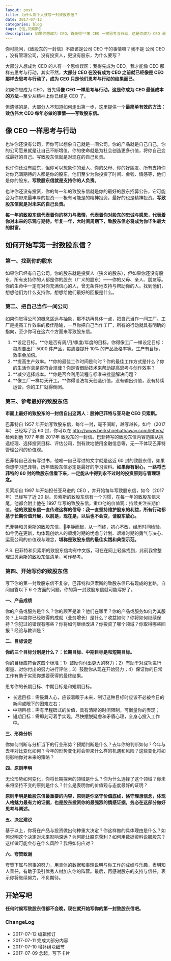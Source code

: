 ```yaml
---
layout: post
title: 为什么每个人该写一封致股东信？
date: 2017-07-12
categories: blog
tags: [信,贝索斯]
description: 如果你想成为 CEO，首先得**像 CEO 一样思考与行动，这是你成为 CEO 最低成本的方法**—至少从精神上你已经是 CEO 了。。
---
```



你可能问，《致股东的一封信》不应该是公司 CEO 干的事情嘛？我不是 公司 CEO ，没有管理公司，没有投资人，更没有股东，为什么要写？

大部分人想成为 CEO 的人有一个思维误区：我得先成为 CEO，我才能像 CEO 那样去思考与行动，其实不然，**大部分 CEO 在没有成为 CEO 之前就已经像是 CEO 那样去思考与行动了，成为 CEO 只是他们思考与行动的结果而已。**

如果你想成为 CEO，首先得**像 CEO 一样思考与行动，这是你成为 CEO 最低成本的方法**—至少从精神上你已经是 CEO 了。

但遗憾的是，大部分人不知道如何走出第一步，这里提供一个**最简单有效的方法：效仿伟大 CEO 每年必做的事情——写致股东信。**

##  像 CEO 一样思考与行动

也许你还没有公司，但你可以想象自己就是一间公司，你的产品就是自己自己，你的公司愿景就是让自己不断增值，你的使命就是为社会创造更多价值，将你自己变成最好的自己。写致股东信就是对现在的自己负责。

也许你还没有股东，但你可以想象你的爱人、你的父母、你的好朋友、所有支持你对你充满期待的人都是你的股东，他们至少为你投资了时间、金钱、情感等，他们是你的股东。**写致股东信就是支持你的人负责。**

也许你还没有投资，你的每一年的致股东信就是你的最好的股东招募公告，它可能会为你带来最丰厚的投资——极有可能是的精神投资，最好的也是精神投资。**写致股东信就是对未来的自己负责。**

**每一年的致股东信代表着你的努力与激情，代表着你对股东的忠诚与感恩，代表着你对未来的乐观与期待。年复一年，大时间周期下，致股东信必将成为你毕生最大的财富。**

## 如何开始写第一封致股东信？

### 第一、找到你的股东

如果你已经有自己公司，你的股东就是投资人（狭义的股东），但如果你还没有股东，所有支持你的人都是你的股东（广义的股东）——你的父母、亲人、朋友等。你的生命中一定有对你充满信心的人，曾无条件地支持与帮助你的人。找到他们，想想他们为什么支持你，想想给他们最好的回报是什么。

### 第二、把自己当作一间公司

如果你觉得公司的概念遥远与抽象，那不妨再具体一点，把自己当作一间工厂。工厂是提高工作效率的极佳隐喻，一旦你把自己当作工厂，所有的行动就具有明确的指向，至少你可在这六个方面来写致股东信。

1. **设定目标。**你是否有周/月/季度/年度的目标。你得像工厂一样设定目标：每周要出厂 5000 件产品，每周要提升 10% 的产品及格率等。生产有目标，效率会加倍。
2. **提高生产效率。**你的最佳工作时间是何时？你的最佳工作方式是什么？你的生活作息是否符合规律？你是否借助技术来帮助提高思考与创作效率？
3. **减少选择成本。**你是否会利用流程与标准来批量解决问题？
4. **像工厂一样每天开工。**你得设法每天创造价值，没有输出价值，没有持续运营，你的工厂就得倒闭。

### 第三、参考最好的致股东信

**市面上最好的致股东的一封信自出这两人：股神巴菲特与亚马逊 CEO 贝索斯。**

巴菲特自 1957 年开始写致股东信，每年一封，毫不间断，越写越长，如今（2017 年）已经写了近 60 封，你可以在 http://www.berkshirehathaway.com/letters/ 检索到他 1977 年至 2017年 致股东的一封信。巴菲特写的致股东信内容范围从挑选经理、选择投资目标、评估公司，到有效地使用金融信息等，无一不体现巴菲特管理公司的价值观。

巴菲特自己没有写过书，他唯一自己写过的文字就是这近 60 封的致股东信，如果你想学习巴菲特，历年致股东信必定是最好的学习资料。**如果你有耐心，一路将巴菲特的 60 封的致股东信看下来，一定能从中得到永不过时的投资原则与管理理念。**

贝索斯自 1997 年开始担任亚马逊的 CEO ，并开始每年写致股东信，如今（2017 年）已经写了近 20 封。贝索斯的致股东信有一个习惯，在每一年的致股东信末尾，他都会附上他在 1997 年写的致股东信，重申他的价值观：持续关注长期价值。**他的致股东信一直传递这样的信号：我一直坚持维护股东的利益，所有行动都基于长期价值开展，以前是，现在是，以后也不会变，请股东放心。**

巴菲特和贝索斯的致股东信，平静而起，从一而终，初心不改，经历时间检验，如今仍在更新，均体现创始人的顺境时期的忧虑与计划、艰难时期的勇气与决心、运营公司的价值观与理念，**堪称是致股东信的最佳实践和典型示范。**

P.S. 巴菲特和贝索斯的致股东信均有中文版，可在在网上轻易找到，此前我曾整理过贝索斯的[致股东信清单](http://www.cnfeat.com/blog/2017/07/08/BezosLetters/)，可作参考。

### 第四、开始写你的致股东信

写下你的第一封致股东信不复杂，巴菲特和贝索斯的致股东信已有现成的套路，自问自答以下 6 个方面的问题，你的第一封致股东信就可能写好了。

**一、产品成绩**

你的产品或服务是什么？你的顾客是谁？他们在哪里？你的产品或服务如何为其服务？上年度你已经取得的成就（业务增长）是什么？收益如何？你将如何继续保持？你犯过的错误有哪些？你将如何继续改进？你投资了哪个领域？你取得哪些回报？经验与教训是？

**二、目标设定**

**你的三个目标分别是什么？：长期目标、中期目标是和短期目标。**

你的目标应符合这四个标准：1）鼓励你付出更大的努力；2）有助于对成功进行衡量、对你付出的努力进行评估；3）鼓励你从现在开始努力；4）保证你的日常工作有助于实现你想要获得的最终结果。

思考你的长期目标、中期目标是和短期目标。

* 长远目标：需鼓舞人心，应该着眼于未来，制订这种目标时应该不必被今日的新闻或眼下的困难左右；
* 中期目标：需有里程碑式的价值，具有清晰的时间限制，可衡量你的表现；
* 短期目标：需即刻可着手实现，尽快摆脱疑虑和矛盾心理，全身心投入工作中。

**三、形势分析**

你如何判断与分析当下的行业形势？预期判断是什么？去年你的判断如何？今年与去年对比变化如何？今年的形势变化将会带来什么样的机遇和风险？这些变化将如何影响你对未来的策略？

**四、原则申明**

无论形势如何变化，你将长期探索的领域是什么？你为什么选择了这个领域？你未来将坚持不变的原则是什么？什么是表明你的价值观与态度最好的证明？

**原则申明是致股东信最重要的内容，原则是你坚守价值底线，恪守理想信念，体现人格魅力最有力的证据，也是股东投资你的最强烈的情感证据，务必在这部分做好思考与阐述。**

**五、决定建议**

基于以上，你将在产品与投资做出何种重大决定？你这样做的具体理由是什么？如何说明这个决定对未来影响深远？为何能让股东获利？如何用数据资料说服股东？这样做可能会存在什么风险？我将如何应对？

**六、夸赞致谢**

夸赞下属与同事的努力，用具体的数据和事理说明与你工作的成绩与乐趣，表明知人善任，有助于吸引优秀人材加入你的阵营。最后，再感谢股东的支持与信任，表示你将继续努力，不负期待。

## 开始写吧

**任何时候写致股东信都不会晚，现在就开始写你的第一封致股东信吧。**

### ChangeLog

* 2017-07-12 编辑修订
* 2017-07-11 完成大部分内容
* 2017-07-10 增补组块细节
* 2017-07-09 念起，写下卡片

